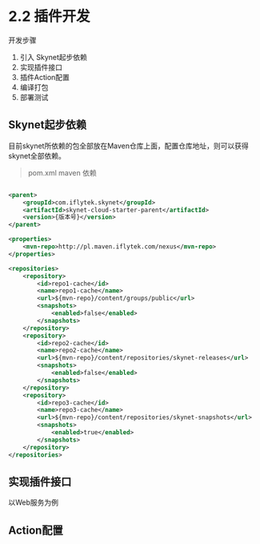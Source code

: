 # 2.2 插件开发

开发步骤

1. 引入 Skynet起步依赖
2. 实现插件接口
3. 插件Action配置
4. 编译打包
5. 部署测试

## Skynet起步依赖

目前skynet所依赖的包全部放在Maven仓库上面，配置仓库地址，则可以获得skynet全部依赖。

> pom.xml maven 依赖

```xml

<parent>
    <groupId>com.iflytek.skynet</groupId>
    <artifactId>skynet-cloud-starter-parent</artifactId>
    <version>{版本号}</version>
</parent>

<properties>
    <mvn-repo>http://pl.maven.iflytek.com/nexus</mvn-repo>
</properties>

<repositories>
    <repository>
        <id>repo1-cache</id>
        <name>repo1-cache</name>
        <url>${mvn-repo}/content/groups/public</url>
        <snapshots>
            <enabled>false</enabled>
        </snapshots>
    </repository>
    <repository>
        <id>repo2-cache</id>
        <name>repo2-cache</name>
        <url>${mvn-repo}/content/repositories/skynet-releases</url>
        <snapshots>
            <enabled>false</enabled>
        </snapshots>
    </repository>
    <repository>
        <id>repo3-cache</id>
        <name>repo3-cache</name>
        <url>${mvn-repo}/content/repositories/skynet-snapshots</url>
        <snapshots>
            <enabled>true</enabled>
        </snapshots>
    </repository>
</repositories>
```

## 实现插件接口

以Web服务为例

## Action配置

